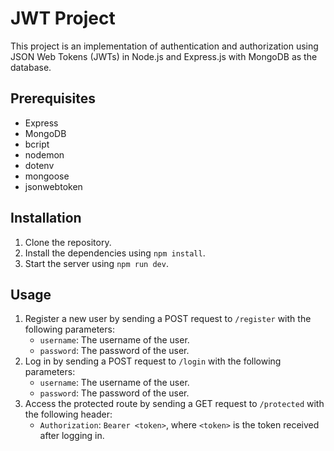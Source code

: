 # JWT Project

This project is an implementation of authentication and authorization using JSON Web Tokens (JWTs) in Node.js and Express.js with MongoDB as the database.

## Prerequisites

- Express
- MongoDB
- bcript
- nodemon
- dotenv
- mongoose
- jsonwebtoken

## Installation

1. Clone the repository.
2. Install the dependencies using `npm install`.
3. Start the server using `npm run dev`.

## Usage

1. Register a new user by sending a POST request to `/register` with the following parameters:
   - `username`: The username of the user.
   - `password`: The password of the user.
2. Log in by sending a POST request to `/login` with the following parameters:
   - `username`: The username of the user.
   - `password`: The password of the user.
3. Access the protected route by sending a GET request to `/protected` with the following header:
   - `Authorization`: `Bearer <token>`, where `<token>` is the token received after logging in.


